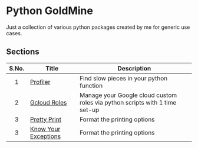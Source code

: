 # Python GoldMine

Just a collection of various python packages created by me for generic use cases.

## Sections

| S.No. | Title | Description |
| :--: | --- | --- |
| 1 | [Profiler](https://github.com/singhgautam7/Python-GoldMine/tree/master/python_profiler) | Find slow pieces in your python function |
| 2 | [Gcloud Roles](https://github.com/singhgautam7/Python-GoldMine/tree/master/gcloud_iam_custom_roles) | Manage your Google cloud custom roles via python scripts with 1 time set-up |
| 3 | [Pretty Print](https://github.com/singhgautam7/Python-GoldMine/tree/master/beauty_print) | Format the printing options |
| 3 | [Know Your Exceptions](https://github.com/singhgautam7/Python-GoldMine/tree/master/know_your_exceptions) | Format the printing options |
